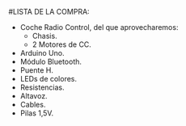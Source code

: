 #LISTA DE LA COMPRA:

- Coche Radio Control, del que aprovecharemos:
  - Chasis.
  - 2 Motores de CC.
- Arduino Uno.
- Módulo Bluetooth.
- Puente H.
- LEDs de colores.
- Resistencias.
- Altavoz.
- Cables.
- Pilas 1,5V.
